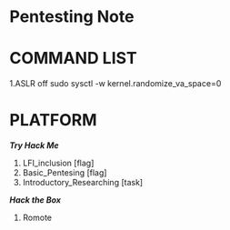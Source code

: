 # Pentesting Note 

# COMMAND LIST
1.ASLR off
sudo sysctl -w kernel.randomize_va_space=0 <br>

# PLATFORM
 ***Try Hack Me***  <br>
1. LFI_inclusion [flag] <br>
2. Basic_Pentesing [flag]<br>
3. Introductory_Researching [task]<br>

 ***Hack the Box*** <br>
1. Romote <br>

